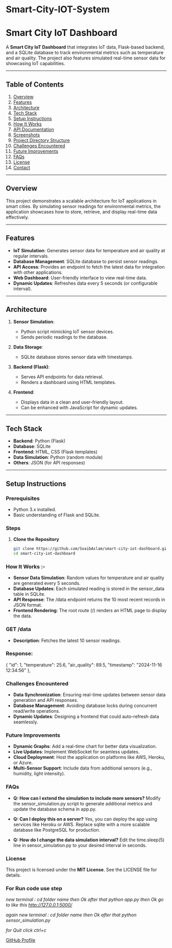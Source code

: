 # Smart-City-IOT-System
# Smart City IoT Dashboard

A **Smart City IoT Dashboard** that integrates IoT data, Flask-based backend, and a SQLite database 
to track environmental metrics such as temperature and air quality. The project also features simulated 
real-time sensor data for showcasing IoT capabilities.

---

## Table of Contents

1. [Overview](#overview)
2. [Features](#features)
3. [Architecture](#architecture)
4. [Tech Stack](#tech-stack)
5. [Setup Instructions](#setup-instructions)
6. [How It Works](#how-it-works)
7. [API Documentation](#api-documentation)
8. [Screenshots](#screenshots)
9. [Project Directory Structure](#project-directory-structure)
10. [Challenges Encountered](#challenges-encountered)
11. [Future Improvements](#future-improvements)
12. [FAQs](#faqs)
13. [License](#license)
14. [Contact](#contact)

---

## Overview

This project demonstrates a scalable architecture for IoT applications in smart cities. By simulating 
sensor readings for environmental metrics, the application showcases how to store, retrieve, and display 
real-time data effectively.

---

## Features

- **IoT Simulation**: Generates sensor data for temperature and air quality at regular intervals.
- **Database Management**: SQLite database to persist sensor readings.
- **API Access**: Provides an endpoint to fetch the latest data for integration with other applications.
- **Web Dashboard**: User-friendly interface to view real-time data.
- **Dynamic Updates**: Refreshes data every 5 seconds (or configurable interval).

---

## Architecture

1. **Sensor Simulation**:
   - Python script mimicking IoT sensor devices.
   - Sends periodic readings to the database.

2. **Data Storage**:
   - SQLite database stores sensor data with timestamps.

3. **Backend (Flask)**:
   - Serves API endpoints for data retrieval.
   - Renders a dashboard using HTML templates.

4. **Frontend**:
   - Displays data in a clean and user-friendly layout.
   - Can be enhanced with JavaScript for dynamic updates.

---

## Tech Stack

- **Backend**: Python (Flask)
- **Database**: SQLite
- **Frontend**: HTML, CSS (Flask templates)
- **Data Simulation**: Python (random module)
- **Others**: JSON (for API responses)

---

## Setup Instructions

### Prerequisites

- Python 3.x installed.
- Basic understanding of Flask and SQLite.

### Steps

1. **Clone the Repository**
   ```bash
   git clone https://github.com/SoaibAslam/smart-city-iot-dashboard.git
   cd smart-city-iot-dashboard

### How It Works :-

- **Sensor Data Simulation**: Random values for temperature and air quality are generated every 5 seconds.
- **Database Updates**: Each simulated reading is stored in the sensor_data table in SQLite.
- **API Response**: The /data endpoint returns the 10 most recent records in JSON format.
- **Frontend Rendering**: The root route (/) renders an HTML page to display the data.

### GET /data
- **Description**: Fetches the latest 10 sensor readings.

### Response:

  {
    "id": 1,
    "temperature": 25.6,
    "air_quality": 89.5,
    "timestamp": "2024-11-16 12:34:56"
  },


### Challenges Encountered

- **Data Synchronization**: Ensuring real-time updates between sensor data generation and API responses.
- **Database Management**: Avoiding database locks during concurrent read/write operations.
- **Dynamic Updates**: Designing a frontend that could auto-refresh data seamlessly.


### Future Improvements

- **Dynamic Graphs**: Add a real-time chart for better data visualization.
- **Live Updates**: Implement WebSocket for seamless updates.
- **Cloud Deployment**: Host the application on platforms like AWS, Heroku, or Azure.
- **Multi-Sensor Support**: Include data from additional sensors (e.g., humidity, light intensity).


### FAQs
- **Q: How can I extend the simulation to include more sensors?**
       Modify the sensor_simulation.py script to generate additional metrics and update the database schema in app.py.

- **Q: Can I deploy this on a server?**
    Yes, you can deploy the app using services like Heroku or AWS. Replace sqlite with a more scalable database like
    PostgreSQL for production.

- **Q: How do I change the data simulation interval?**
    Edit the time.sleep(5) line in sensor_simulation.py to your desired interval in seconds.

### License
This project is licensed under the **MIT License**. See the LICENSE file for details.


### For Run code use step

*new terminal : cd folder name then Ok after that python app.py then Ok go to like this http://127.0.0.1:5000/*

*again new terminal : cd folder name then Ok after that python sensor_simulation.py*

*for Quit click ctrl+c*


[GitHub Profile](https://github.com/SoaibAslam/Smart-City-IOT-System)



